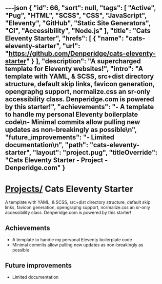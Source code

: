 ---json
{
"id": 66,
"sort": null,
"tags": [
"Active",
"Pug",
"HTML",
"SCSS",
"CSS",
"JavaScript",
"Eleventy",
"GitHub",
"Static Site Generators",
"CI",
"Accessibility",
"Node.js"
],
"title": "Cats Eleventy Starter",
"hrefs": [
{
"name": "cats-eleventy-starter",
"url": "https://github.com/Denperidge/cats-eleventy-starter"
}
],
"description": "A supercharged template for Eleventy websites!",
"intro": "A template with YAML, & SCSS, src+dist directory structure, default skip links, favicon generation, opengraphg support, normalize.css an sr-only accessibility class. Denperidge.com is powered by this starter!",
"achievements": "- A template to handle my personal Eleventy boilerplate code\n- Minimal commits allow pulling new updates as non-breakingly as possible\n",
"future_improvements": "- Limited documentation\n",
"path": "cats-eleventy-starter",
"layout": "project.pug",
"titleOverride": "Cats Eleventy Starter - Project - Denperidge.com"
}
---
# [Projects/](..) Cats Eleventy Starter
A template with YAML, & SCSS, src+dist directory structure, default skip links, favicon generation, opengraphg support, normalize.css an sr-only accessibility class. Denperidge.com is powered by this starter!

## Achievements
- A template to handle my personal Eleventy boilerplate code
- Minimal commits allow pulling new updates as non-breakingly as possible


## Future improvements
- Limited documentation

